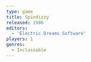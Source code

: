 ```yaml
---
type: game
title: Spindizzy
released: 1986
editors: 
  - 'Electric Dreams Software'
players: 1
genres:
  - Inclassable
---
```

